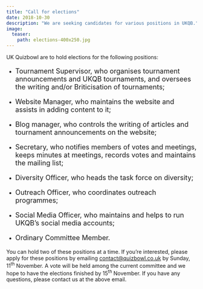 ```yaml
---
title: "Call for elections"
date: 2018-10-30
description: "We are seeking candidates for various positions in UKQB."
image:
  teaser:
    path: elections-400x250.jpg
---
```


UK Quizbowl are to hold elections for the following positions:

- <p style="font-size: 18px">Tournament Supervisor, who organises tournament announcements and UKQB tournaments, and oversees the writing and/or Briticisation of tournaments;</p>
- <p style="font-size: 18px">Website Manager, who maintains the website and assists in adding content to it;</p>
- <p style="font-size: 18px">Blog manager, who controls the writing of articles and tournament announcements on the website;</p>
- <p style="font-size: 18px">Secretary, who notifies members of votes and meetings, keeps minutes at meetings, records votes and maintains the mailing list;</p>
- <p style="font-size: 18px">Diversity Officer, who heads the task force on diversity;</p>
- <p style="font-size: 18px">Outreach Officer, who coordinates outreach programmes;</p>
- <p style="font-size: 18px">Social Media Officer, who maintains and helps to run UKQB’s social media accounts;</p>
- <p style="font-size: 18px">Ordinary Committee Member.</p>

You can hold two of these positions at a time. If you’re interested, please apply for these positions by emailing <contact@quizbowl.co.uk> by Sunday, 11<sup>th</sup> November. A vote will be held among the current committee and we hope to have the elections finished by 15<sup>th</sup> November. If you have any questions, please contact us at the above email.
